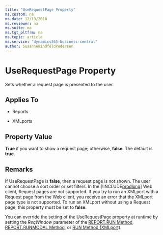 ```yaml
---
title: "UseRequestPage Property"
ms.custom: na
ms.date: 12/19/2018
ms.reviewer: na
ms.suite: na
ms.tgt_pltfrm: na
ms.topic: article
ms.service: "dynamics365-business-central"
author: SusanneWindfeldPedersen
---
```


# UseRequestPage Property
Sets whether a request page is presented to the user.  
  
## Applies To  
  
- Reports  
  
- XMLports  
  
## Property Value  
 **True** if you want to show a request page; otherwise, **false**. The default is **true**.  
  
## Remarks  
If UseRequestPage is **false**, then a request page is not shown. The user cannot choose a sort order or set filters. In the [!INCLUDE[prodlong](includes/prodlong.md)] Web client, Request pages are not supported. If you try to run an XMLport with a Request page from the Web client, you receive an error that the XMLport page type is not supported. To run an XMLport without using a Request page, this property must be set to **false**.
  
You can override the setting of the UseRequestPage property at runtime by setting the *ReqWindow* parameter of the [REPORT.RUN Method](../methods/devenv-report-run-method.md), [REPORT.RUNMODAL Method](../methods/devenv-report-runmodal-method.md), or [RUN Method (XMLport)](../methods/devenv-run-method-XMLport.md).